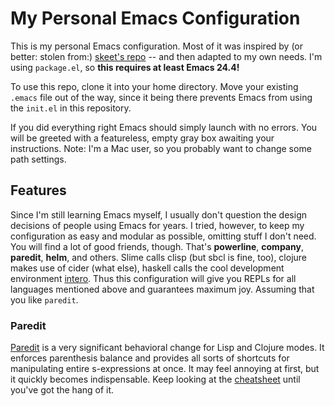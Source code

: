# My Personal Emacs Configuration

This is my personal Emacs configuration. Most of it was inspired by
(or better: stolen from:) [skeet's repo](https://github.com/skeeto/dotfiles) --
and then adapted to my own needs. I'm using `package.el`, so **this
requires at least Emacs 24.4!**

To use this repo, clone it into your home directory. Move your existing
`.emacs` file out of the way, since it being there prevents Emacs from using the
`init.el` in this repository.

If you did everything right Emacs should simply launch with no
errors. You will be greeted with a featureless, empty gray box
awaiting your instructions. Note: I'm a Mac user, so you probably want to
change some path settings.

## Features

Since I'm still learning Emacs myself, I usually don't question the design decisions
of people using Emacs for years. I tried, however, to keep my configuration as easy and
modular as possible, omitting stuff I don't need. You will find a lot of good friends,
though. That's **powerline**, **company**, **paredit**, **helm**, and others. Slime
calls clisp (but sbcl is fine, too), clojure makes use of cider (what else), haskell
calls the cool development environment [intero](http://commercialhaskell.github.io/intero/).
Thus this configuration will give you REPLs for all languages mentioned above and
guarantees maximum joy. Assuming that you like `paredit`.


### Paredit

[Paredit](http://www.emacswiki.org/emacs/ParEdit) is a very
significant behavioral change for Lisp and Clojure modes. It enforces parenthesis
balance and provides all sorts of shortcuts for manipulating entire
s-expressions at once. It may feel annoying at first, but it quickly
becomes indispensable. Keep looking at the
[cheatsheet](http://www.emacswiki.org/emacs/PareditCheatsheet) until
you've got the hang of it.
